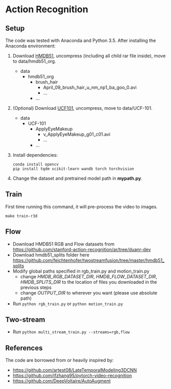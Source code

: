 # Action Recognition

## Setup

The code was tested with Anaconda and Python 3.5. After installing the Anaconda environment:

1. Download [HMDB51](http://serre-lab.clps.brown.edu/wp-content/uploads/2013/10/hmdb51_org.rar), uncompress (including all child rar file inside), move to data/hmdb51_org.

   - data
      - hmdb51_org
         - brush_hair
            - April_09_brush_hair_u_nm_np1_ba_goo_0.avi
            - ...
         - ...

1. (Optional) Download [UCF101](https://www.crcv.ucf.edu/data/UCF101/UCF101.rar), uncompress, move to data/UCF-101.

   - data
      - UCF-101
         - ApplyEyeMakeup
            - v_ApplyEyeMakeup_g01_c01.avi
            - ...
         - ...

1. Install dependencies:
   ```shell
   conda install opencv
   pip install tqdm scikit-learn wandb torch torchvision
   ```

1. Change the dataset and pretrained model path in **mypath.py**.

## Train

First time running this command, it will pre-process the video to images.

```shell
make train-r3d
```

## Flow
- Download HMDB51 RGB and Flow datasets from https://github.com/stanford-action-recognition/ar/tree/duanr-dev
- Download hmdb51_splits folder here https://github.com/feichtenhofer/twostreamfusion/tree/master/hmdb51_splits
- Modify global paths specified in rgb_train.py and motion_train.py
    - change *HMDB_RGB_DATASET_DIR*, *HMDB_FLOW_DATASET_DIR*, *HMDB_SPLITS_DIR* to the location of files you downloaded in the previous steps
    - change *OUTPUT_DIR* to wherever you want (please use absolute path)
- Run `python rgb_train.py` or `python motion_train.py`

## Two-stream
- Run `python multi_stream_train.py --streams=rgb,flow`

## References

The code are borrowed from or heavily inspired by:

- https://github.com/artest08/LateTemporalModeling3DCNN
- https://github.com/jfzhang95/pytorch-video-recognition
- https://github.com/DeepVoltaire/AutoAugment
